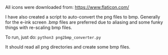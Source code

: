 
All icons were downloaded from: https://www.flaticon.com/

I have also created a script to auto-convert the png files to bmp.
Generally for the e-ink screen .bmp files are preferred due to aliasing and some funky things with re-scaling bmp files.

To run, just do:
`python3 png2bmp_converter.py`

It should read all png directories and create some bmp files.